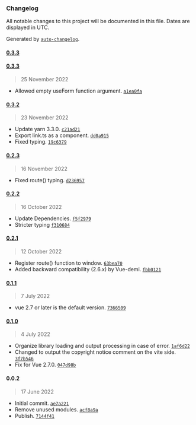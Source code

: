### Changelog

All notable changes to this project will be documented in this file. Dates are displayed in UTC.

Generated by [`auto-changelog`](https://github.com/CookPete/auto-changelog).

#### [0.3.3](https://github.com/logue/vue-inertia-composable/compare/0.3.3...0.3.3)

#### [0.3.3](https://github.com/logue/vue-inertia-composable/compare/0.3.2...0.3.3)

> 25 November 2022

- Allowed empty useForm function argument. [`a1ea0fa`](https://github.com/logue/vue-inertia-composable/commit/a1ea0fa1f2dbd7f1e8b0de3cfd37a8d629c78b71)

#### [0.3.2](https://github.com/logue/vue-inertia-composable/compare/0.2.3...0.3.2)

> 23 November 2022

- Update yarn 3.3.0. [`c21ad21`](https://github.com/logue/vue-inertia-composable/commit/c21ad2139c9424252a44777800b46d30783e5085)
- Export link.ts as a component. [`dd0a915`](https://github.com/logue/vue-inertia-composable/commit/dd0a91520cbf6452a9887c13c836e272f10aa564)
- Fixed typing. [`19c6379`](https://github.com/logue/vue-inertia-composable/commit/19c6379ee24f91162625bbc514ea09308c0ee09f)

#### [0.2.3](https://github.com/logue/vue-inertia-composable/compare/0.2.2...0.2.3)

> 16 November 2022

- Fixed route() typing. [`d236957`](https://github.com/logue/vue-inertia-composable/commit/d236957a7936ac906de5f37347ef5ab814def79e)

#### [0.2.2](https://github.com/logue/vue-inertia-composable/compare/0.2.1...0.2.2)

> 16 October 2022

- Update Dependencies. [`f5f2979`](https://github.com/logue/vue-inertia-composable/commit/f5f2979acdc573955c60b24bec9bd9ca831a6791)
- Stricter typing [`f310684`](https://github.com/logue/vue-inertia-composable/commit/f310684620b8c9ec26b3c9c53fc888c0305382ed)

#### [0.2.1](https://github.com/logue/vue-inertia-composable/compare/0.1.1...0.2.1)

> 12 October 2022

- Register route() function to window. [`63bea70`](https://github.com/logue/vue-inertia-composable/commit/63bea7023922e47827809d8d3f22b78eb282c347)
- Added backward compatibility (2.6.x) by Vue-demi. [`fbb0121`](https://github.com/logue/vue-inertia-composable/commit/fbb0121b1cb09369788fabcc8c311300a73f3774)

#### [0.1.1](https://github.com/logue/vue-inertia-composable/compare/0.1.0...0.1.1)

> 7 July 2022

- vue 2.7 or later is the default version. [`7366509`](https://github.com/logue/vue-inertia-composable/commit/7366509652dbbd0fe013a28c16eec0dc9832c6fa)

#### [0.1.0](https://github.com/logue/vue-inertia-composable/compare/0.0.2...0.1.0)

> 4 July 2022

- Organize library loading and output processing in case of error. [`1af6d22`](https://github.com/logue/vue-inertia-composable/commit/1af6d22f0b615ac6c915f00dec2ed5ea55ea7800)
- Changed to output the copyright notice comment on the vite side. [`3f7b546`](https://github.com/logue/vue-inertia-composable/commit/3f7b546eff45f070fb275819a7083fd5a852e6be)
- Fix for Vue 2.7.0. [`047d98b`](https://github.com/logue/vue-inertia-composable/commit/047d98bcd90ab3f29537843c5b5e60328e0c619b)

#### 0.0.2

> 17 June 2022

- Initial commit. [`ae7a221`](https://github.com/logue/vue-inertia-composable/commit/ae7a2215d37c5108c30a871ad2033089a06514fd)
- Remove unused modules. [`acf8a9a`](https://github.com/logue/vue-inertia-composable/commit/acf8a9adbccf89610f3f04775206d69385315ee6)
- Publish. [`7144f41`](https://github.com/logue/vue-inertia-composable/commit/7144f41dac830f8c9a0681fb7a7fa90b459d2320)
